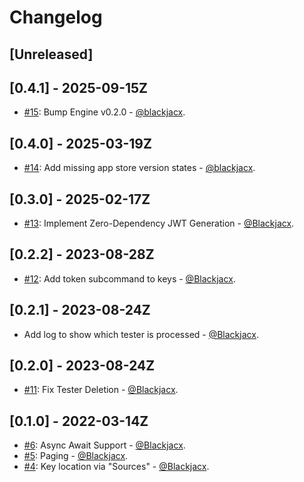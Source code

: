 # Changelog

## [Unreleased]

## [0.4.1] - 2025-09-15Z

- [#15](https://github.com/dbdrive/beiwagen/pull/15): Bump Engine v0.2.0 - [@blackjacx](https://github.com/blackjacx).

## [0.4.0] - 2025-03-19Z

- [#14](https://github.com/dbdrive/beiwagen/pull/14): Add missing app store version states - [@blackjacx](https://github.com/blackjacx).

## [0.3.0] - 2025-02-17Z

- [#13](https://github.com/Blackjacx/ASCKit/pull/13): Implement Zero-Dependency JWT Generation - [@Blackjacx](https://github.com/blackjacx).

## [0.2.2] - 2023-08-28Z

- [#12](https://github.com/Blackjacx/ASCKit/pull/12): Add token subcommand to keys - [@Blackjacx](https://github.com/blackjacx).

## [0.2.1] - 2023-08-24Z

- Add log to show which tester is processed - [@Blackjacx](https://github.com/blackjacx).

## [0.2.0] - 2023-08-24Z

- [#11](https://github.com/Blackjacx/ASCKit/pull/11): Fix Tester Deletion - [@Blackjacx](https://github.com/blackjacx).

## [0.1.0] - 2022-03-14Z

- [#6](https://github.com/Blackjacx/ASCKit/pull/6): Async Await Support - [@Blackjacx](https://github.com/blackjacx).
- [#5](https://github.com/Blackjacx/ASCKit/pull/5): Paging - [@Blackjacx](https://github.com/blackjacx).
- [#4](https://github.com/Blackjacx/ASCKit/pull/4): Key location via "Sources" - [@Blackjacx](https://github.com/blackjacx).

